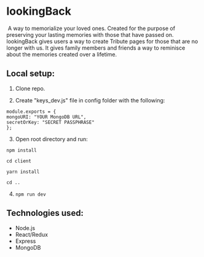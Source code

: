 # lookingBack
​
A way to memorialize your loved ones. Created for the purpose of preserving your lasting memories with those that have passed on. lookingBack gives users a way to create Tribute pages for those that are no longer with us. It gives family members and friends a way to reminisce about the memories created over a lifetime.
​
## Local setup:

1. Clone repo.

2. Create "keys_dev.js" file in config folder with the following:
​
  ```
  module.exports = {
  mongoURI: "YOUR MongoDB URL",
  secretOrKey: "SECRET PASSPHRASE"
  };
  ``` 
 
3. Open root directory and run:
  ```
  npm install

  cd client

  yarn install

  cd ..
  ```

4. `npm run dev`
​​
​
## Technologies used:
- Node.js
- React/Redux
- Express
- MongoDB

